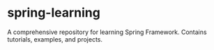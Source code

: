 # spring-learning
A comprehensive repository for learning Spring Framework. Contains tutorials, examples, and projects.

